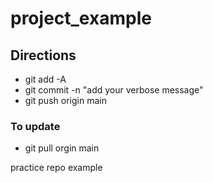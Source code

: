 # project_example

## Directions
- git add -A
- git commit -n "add your verbose message"
- git push origin main

### To update
- git pull orgin main


practice repo example
